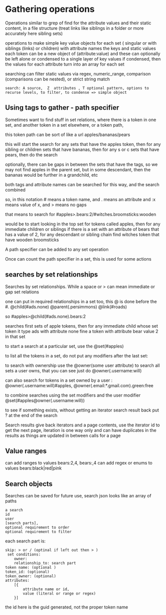 # Gathering operations

Operations similar to grep of find for the attribute values and their static content, in a file structure (treat links like siblings in a folder or more accurately here sibling sets)

operations to make simple key value objects for each set ( singular or with siblings (links) or children) with attribute names the keys and static values
each token can be a new object of (attribute:value) and these can optionally be left alone or condensed to a single layer of key values
if condensed, then the values for each attribute turn into an array for each set

searching can filter static values via regex, numeric_range, comparison (comparisons can be nested), or strict string match

    search: A source,  Z  attributes , T optional pattern, options to recurse levels, to filter, to condense => simple object

## Using tags to gather - path specifier

Sometimes want to find stuff in set relations, where there is a token in one set, and another token in a set elsewhere, or a token path,

this token path can be sort of like a url apples/bananas/pears

this will start the search for any sets that have the apples token, then for any sibling or children sets that have bananas, then for any s or c sets that have pears, then do the search

optionally, there can be gaps in between the sets that have the tags, so we may not find apples in the parent set, but in some descendant, then the bananas would be further in a grandchild, etc

both tags and attribute names can be searched for this way, and the search combined

so, in this notation # means a token name, and . means an attribute and :x means value of x, and > means no gaps

that means to search for #apples>.bears:2/#witches.broomsticks:wooden

would be to start looking in the top set for tokens called apples,
then for any immediate children or siblings if there is a set with an attribute of bears that has a value of 2,
for any descendant or sibling chain find witches token that have wooden broomsticks

A path specifier can be added to any set operation

Once can count the path specifier in a set, this is used for some actions

## searches by set relationships

Searches by set relationships. While a space or > can mean immediate or gap set relations

one can put in required relationships in a set too, this @ is done before the #.
@child(#ads.none) @parent(.persimmons) @link(#roads)

so #apples>@child(#ads.none).bears:2

searches first sets of apple tokens, then for any immediate child whose set token it type ads with attribute none fine a token with attribute bear value 2 in that set

to start a search at a particular set, use the @set(#apples)

to list all the tokens in a set, do not put any modifiers after the last set:


to search with ownership use the @owner(some user attribute)
to search all sets a user owns, that you can see just do @owner(.username:will)

can also search for tokens in a set owned by a user : @owner(.username:will)#apples, @owner(.email:*.gmail.com).green:free

to combine searches using the set modifiers and the user modifier
@set(#apples@owner(.username:will))


to see if something exists, without getting an iterator search result back put ? at the end of the search

Search results give back iterators and a page contents, use the iterator id to get the next page,
iteration is one way only and can have duplicates in the results as things are updated in between calls for a page

## Value ranges
 can add ranges to values bears:2,4, bears:,4 
 can add regex or enums to values bears:black|red|pink


## Search objects

Searches can be saved for future use, search json looks like an array of paths

    a search
    id
    user
    [search parts],
    optional requirement to order
    optional requirement to filter

each search part is:
        
    skip: > or / (optinal if left out then > )
     set conditions:
        owner:
        relationship_to: search part
    token name: (optional )
    token_id: (optional)
    token_owner: (optional)
    attributes:
        [{
            attribute name or id,
            value (literal or range or regex)
        }]


the id here is the guid generated, not the proper token name